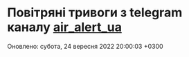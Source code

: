 # Повітряні тривоги з telegram каналу [air_alert_ua](https://t.me/air_alert_ua)

Оновлено:
субота, 24 вересня 2022 20:00:03 +0300

